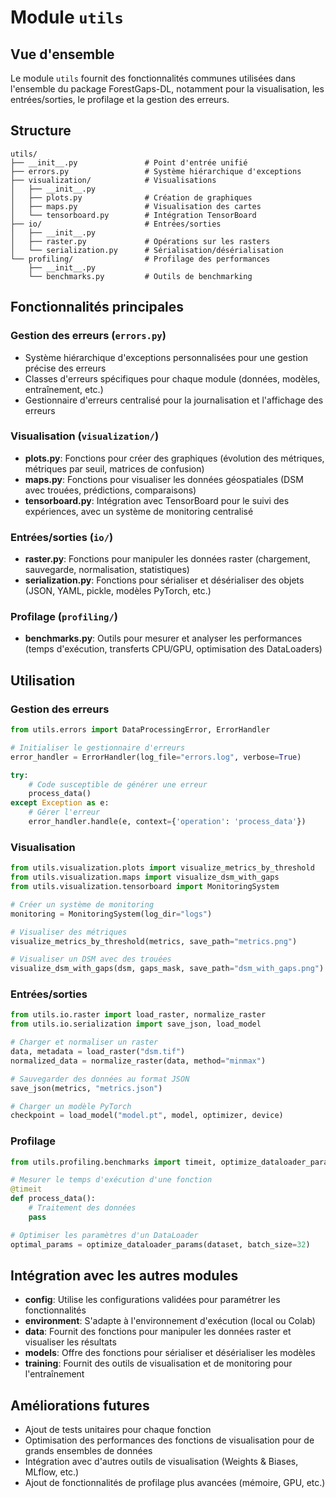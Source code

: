 # Module `utils`

## Vue d'ensemble

Le module `utils` fournit des fonctionnalités communes utilisées dans l'ensemble du package ForestGaps-DL, notamment pour la visualisation, les entrées/sorties, le profilage et la gestion des erreurs.

## Structure

```
utils/
├── __init__.py               # Point d'entrée unifié
├── errors.py                 # Système hiérarchique d'exceptions
├── visualization/            # Visualisations
│   ├── __init__.py
│   ├── plots.py              # Création de graphiques
│   ├── maps.py               # Visualisation des cartes
│   └── tensorboard.py        # Intégration TensorBoard
├── io/                       # Entrées/sorties
│   ├── __init__.py
│   ├── raster.py             # Opérations sur les rasters
│   └── serialization.py      # Sérialisation/désérialisation
└── profiling/                # Profilage des performances
    ├── __init__.py
    └── benchmarks.py         # Outils de benchmarking
```

## Fonctionnalités principales

### Gestion des erreurs (`errors.py`)

- Système hiérarchique d'exceptions personnalisées pour une gestion précise des erreurs
- Classes d'erreurs spécifiques pour chaque module (données, modèles, entraînement, etc.)
- Gestionnaire d'erreurs centralisé pour la journalisation et l'affichage des erreurs

### Visualisation (`visualization/`)

- **plots.py**: Fonctions pour créer des graphiques (évolution des métriques, métriques par seuil, matrices de confusion)
- **maps.py**: Fonctions pour visualiser les données géospatiales (DSM avec trouées, prédictions, comparaisons)
- **tensorboard.py**: Intégration avec TensorBoard pour le suivi des expériences, avec un système de monitoring centralisé

### Entrées/sorties (`io/`)

- **raster.py**: Fonctions pour manipuler les données raster (chargement, sauvegarde, normalisation, statistiques)
- **serialization.py**: Fonctions pour sérialiser et désérialiser des objets (JSON, YAML, pickle, modèles PyTorch, etc.)

### Profilage (`profiling/`)

- **benchmarks.py**: Outils pour mesurer et analyser les performances (temps d'exécution, transferts CPU/GPU, optimisation des DataLoaders)

## Utilisation

### Gestion des erreurs

```python
from utils.errors import DataProcessingError, ErrorHandler

# Initialiser le gestionnaire d'erreurs
error_handler = ErrorHandler(log_file="errors.log", verbose=True)

try:
    # Code susceptible de générer une erreur
    process_data()
except Exception as e:
    # Gérer l'erreur
    error_handler.handle(e, context={'operation': 'process_data'})
```

### Visualisation

```python
from utils.visualization.plots import visualize_metrics_by_threshold
from utils.visualization.maps import visualize_dsm_with_gaps
from utils.visualization.tensorboard import MonitoringSystem

# Créer un système de monitoring
monitoring = MonitoringSystem(log_dir="logs")

# Visualiser des métriques
visualize_metrics_by_threshold(metrics, save_path="metrics.png")

# Visualiser un DSM avec des trouées
visualize_dsm_with_gaps(dsm, gaps_mask, save_path="dsm_with_gaps.png")
```

### Entrées/sorties

```python
from utils.io.raster import load_raster, normalize_raster
from utils.io.serialization import save_json, load_model

# Charger et normaliser un raster
data, metadata = load_raster("dsm.tif")
normalized_data = normalize_raster(data, method="minmax")

# Sauvegarder des données au format JSON
save_json(metrics, "metrics.json")

# Charger un modèle PyTorch
checkpoint = load_model("model.pt", model, optimizer, device)
```

### Profilage

```python
from utils.profiling.benchmarks import timeit, optimize_dataloader_params

# Mesurer le temps d'exécution d'une fonction
@timeit
def process_data():
    # Traitement des données
    pass

# Optimiser les paramètres d'un DataLoader
optimal_params = optimize_dataloader_params(dataset, batch_size=32)
```

## Intégration avec les autres modules

- **config**: Utilise les configurations validées pour paramétrer les fonctionnalités
- **environment**: S'adapte à l'environnement d'exécution (local ou Colab)
- **data**: Fournit des fonctions pour manipuler les données raster et visualiser les résultats
- **models**: Offre des fonctions pour sérialiser et désérialiser les modèles
- **training**: Fournit des outils de visualisation et de monitoring pour l'entraînement

## Améliorations futures

- Ajout de tests unitaires pour chaque fonction
- Optimisation des performances des fonctions de visualisation pour de grands ensembles de données
- Intégration avec d'autres outils de visualisation (Weights & Biases, MLflow, etc.)
- Ajout de fonctionnalités de profilage plus avancées (mémoire, GPU, etc.) 
